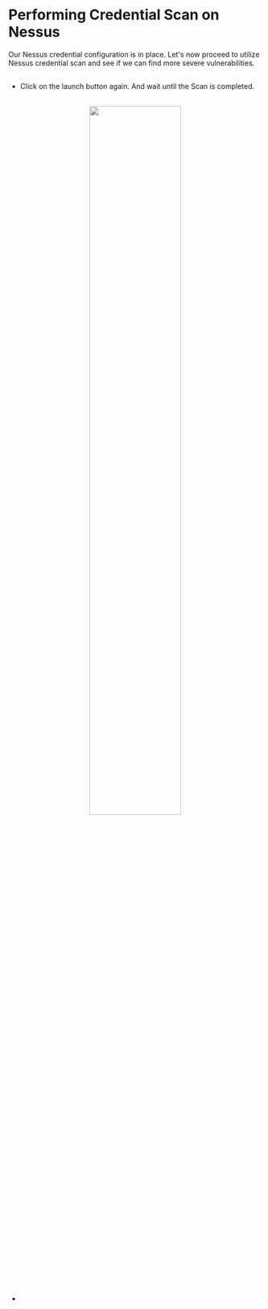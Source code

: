# Performing Credential Scan on Nessus

Our Nessus credential configuration is in place. Let's now proceed to utilize Nessus credential scan and see if we can find more severe vulnerabilities.

<h2></h2>

- Click on the launch button again. And wait until the Scan is completed.

<p align="center">
<br/>
<img src="https://i.imgur.com/jOayXbq.png" height="60%" width="60%" alt=""/>
<br />

- 
